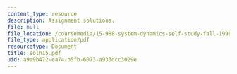 ```yaml
---
content_type: resource
description: Assignment solutions.
file: null
file_location: /coursemedia/15-988-system-dynamics-self-study-fall-1998-spring-1999/a9a9b472ea74b5fb6073a933dcc3029e_soln15.pdf
file_type: application/pdf
resourcetype: Document
title: soln15.pdf
uid: a9a9b472-ea74-b5fb-6073-a933dcc3029e
---
```

